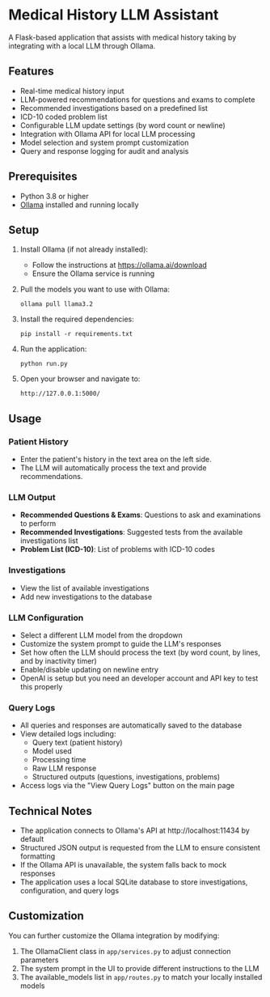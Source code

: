 # Medical History LLM Assistant

A Flask-based application that assists with medical history taking by integrating with a local LLM through Ollama.

## Features

- Real-time medical history input
- LLM-powered recommendations for questions and exams to complete
- Recommended investigations based on a predefined list
- ICD-10 coded problem list
- Configurable LLM update settings (by word count or newline)
- Integration with Ollama API for local LLM processing
- Model selection and system prompt customization
- Query and response logging for audit and analysis

## Prerequisites

- Python 3.8 or higher
- [Ollama](https://ollama.ai/) installed and running locally

## Setup

1. Install Ollama (if not already installed):
   - Follow the instructions at https://ollama.ai/download
   - Ensure the Ollama service is running

2. Pull the models you want to use with Ollama:
   ```
   ollama pull llama3.2
   ```

3. Install the required dependencies:
   ```
   pip install -r requirements.txt
   ```

4. Run the application:
   ```
   python run.py
   ```

5. Open your browser and navigate to:
   ```
   http://127.0.0.1:5000/
   ```

## Usage

### Patient History
- Enter the patient's history in the text area on the left side.
- The LLM will automatically process the text and provide recommendations.

### LLM Output
- **Recommended Questions & Exams**: Questions to ask and examinations to perform
- **Recommended Investigations**: Suggested tests from the available investigations list
- **Problem List (ICD-10)**: List of problems with ICD-10 codes

### Investigations
- View the list of available investigations
- Add new investigations to the database

### LLM Configuration
- Select a different LLM model from the dropdown
- Customize the system prompt to guide the LLM's responses
- Set how often the LLM should process the text (by word count, by lines, and by inactivity timer)
- Enable/disable updating on newline entry
- OpenAI is setup but you need an developer account and API key to test this properly

### Query Logs
- All queries and responses are automatically saved to the database
- View detailed logs including:
  - Query text (patient history)
  - Model used
  - Processing time
  - Raw LLM response
  - Structured outputs (questions, investigations, problems)
- Access logs via the "View Query Logs" button on the main page

## Technical Notes

- The application connects to Ollama's API at http://localhost:11434 by default
- Structured JSON output is requested from the LLM to ensure consistent formatting
- If the Ollama API is unavailable, the system falls back to mock responses
- The application uses a local SQLite database to store investigations, configuration, and query logs

## Customization

You can further customize the Ollama integration by modifying:

1. The OllamaClient class in `app/services.py` to adjust connection parameters
2. The system prompt in the UI to provide different instructions to the LLM
3. The available_models list in `app/routes.py` to match your locally installed models 